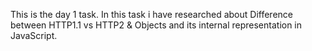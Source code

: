 This is the day 1 task.
In this task i have researched about Difference between HTTP1.1 vs HTTP2 & Objects and its internal representation in JavaScript.
